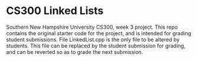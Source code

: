 # CS300 Linked Lists

Southern New Hampshire University CS300, week 3 project. This repo contains
the original starter code for the project, and is intended for grading
student submissions. File LinkedList.cpp is the only file to be altered
by students. This file can be replaced by the student submission for
grading, and can be reverted so as to grade the next submission.
